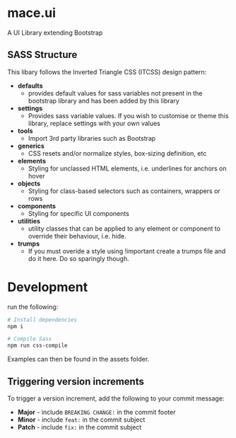 # mace.ui
A UI Library extending Bootstrap

## SASS Structure
This libary follows the Inverted Triangle CSS (ITCSS) design pattern:

* **defaults** 
  * provides default values for sass variables not present in the bootstrap library and has been added by this library
* **settings**
  * Provides sass variable values. If you wish to customise or theme this library, replace settings with your own values
* **tools**
  * Import 3rd party libraries such as Bootstrap
* **generics**
  * CSS resets and/or normalize styles, box-sizing definition, etc
* **elements**
  * Styling for unclassed HTML elements, i.e. underlines for anchors on hover
* **objects**
  * Styling for class-based selectors such as containers, wrappers or rows
* **components**
  * Styling for specific UI components
* **utilities**
  * utility classes that can be applied to any element or component to override their behaviour, i.e. hide.
* **trumps**
  * If you must overide a style using !important create a trumps file and do it here. Do so sparingly though.


# Development
run the following:

```bash
# Install dependencies
npm i

# Compile Sass
npm run css-compile
```
Examples can then be found in the assets folder.



## Triggering version increments 
To trigger a version increment, add the following to your commit message:
* **Major** - include `BREAKING CHANGE:` in the commit footer
* **Minor** - include `feat:` in the commit subject
* **Patch** - include `fix:` in the commit subject